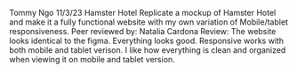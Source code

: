 Tommy Ngo
11/3/23
Hamster Hotel
Replicate a mockup of Hamster Hotel and make it a fully functional website with my own variation of Mobile/tablet responsiveness.
Peer reviewed by: Natalia Cardona
Review: The website looks identical to the figma. Everything looks good. Responsive works with both mobile and tablet verison. I like how everything is clean and organized when viewing it on mobile and tablet version. 